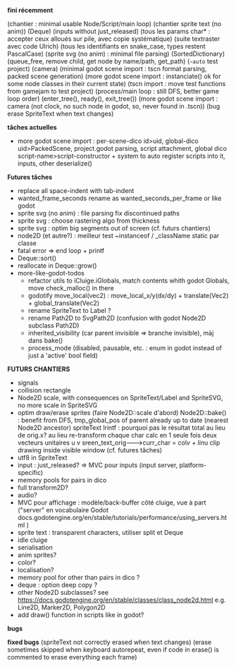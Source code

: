 
**fini récemment**

(chantier : minimal usable Node/Script/main loop)
(chantier sprite text (no anim))
(Deque)
(inputs without just_released)
(tous les params char* : accepter ceux alloués sur pile, avec copie systématique)
(suite textraster avec code Ulrich)
(tous les identifiants en snake_case, types restent PascalCase)
(sprite svg (no anim) : minimal file parsing)
(SortedDictionary)
(queue_free, remove child, get node by name/path, get_path)
(`~auto` test project)
(camera)
(minimal godot scene import : tscn format parsing, packed scene generation)
(more godot scene import : instanciate() ok for some node classes in their current state)
(tscn import : move test functions from gamejam to test project)
(process/main loop : still DFS, better game loop order)
(enter_tree(), ready(), exit_tree())
(more godot scene import : camera (not clock, no such node in godot, so, never found in .tscn))
(bug erase SpriteText when text changes)


**tâches actuelles**

- more godot scene import : per-scene-dico id>uid, global-dico uid>PackedScene, project.godot parsing, script attachment, global dico script-name>script-constructor + system to auto register scripts into it, inputs, other deserialize()


**Futures tâches**

- replace all space-indent with tab-indent
- wanted_frame_seconds rename as wanted_seconds_per_frame or like godot
- sprite svg (no anim) : file parsing fix discontinued paths
- sprite svg : choose rastering algo from thickness
- sprite svg : optim big segments out of screen (cf. futurs chantiers)
- node2D (et autre?) : meilleur test ~instanceof / _className static par classe
- fatal error => end loop + printf
- Deque::sort()
- reallocate in Deque::grow()
- more-like-godot-todos
    - refactor utils to iCluige.iGlobals, match contents whith godot Globals, move check_malloc() in there
    - godotify move_local(vec2) : move_local_x/y(dx/dy) + translate(Vec2) + global_translate(Vec2)
    - rename SpriteText to Label ?
    - rename Path2D to SvgPath2D (confusion with godot Node2D subclass Path2D)
    - inherited_visibility (car parent invisible => branche invisible), màj dans bake()
    - process_mode (disabled, pausable, etc. : enum in godot instead of just a 'active' bool field)



**FUTURS CHANTIERS**

- signals
- collision rectangle
- Node2D scale, with consequences on SpriteText/Label and SpriteSVG, no more scale in SpriteSVG
- optim draw/erase sprites (faire Node2D::scale d'abord)
    Node2D::bake() : benefit from DFS, tmp_global_pos of parent already up to date (nearest Node2D ancestor)
    spriteText
        lrintf : pourquoi pas le résultat total au lieu de orig.x?
        au lieu re-transform chaque char
            calc en 1 seule fois deux vecteurs unitaires u v
                sreen_text_orig--->curr_char = col*v + lin*u
    clip drawing inside visible window (cf. futures tâches)
- utf8 in SpriteText
- input : just_released? => MVC pour inputs (input server, platform-specific)
- memory pools for pairs in dico
- full transform2D?
- audio?
- MVC pour affichage : modèle/back-buffer côté cluige, vue à part ("server" en vocabulaire Godot docs.godotengine.org/en/stable/tutorials/performance/using_servers.html )
- sprite text : transparent characters, utiliser split et Deque
- idle cluige
- serialisation
- anim sprites?
- color?
- localisation?
- memory pool for other than pairs in dico ?
- deque : option deep copy ?
- other Node2D subclasses? see https://docs.godotengine.org/en/stable/classes/class_node2d.html e.g. Line2D, Marker2D, Polygon2D
- add draw() function in scripts like in godot?



**bugs**



**fixed bugs**
(spriteText not correctly erased when text changes)
(erase sometimes skipped when keyboard autorepeat, even if code in erase() is commented to erase everything each frame)
